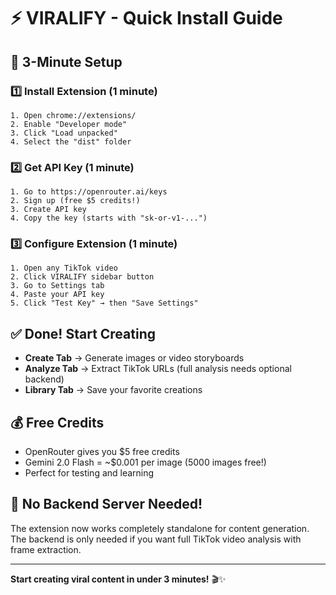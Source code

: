 # ⚡ VIRALIFY - Quick Install Guide

## 🎯 3-Minute Setup

### 1️⃣ Install Extension (1 minute)
```
1. Open chrome://extensions/
2. Enable "Developer mode"
3. Click "Load unpacked"
4. Select the "dist" folder
```

### 2️⃣ Get API Key (1 minute)
```
1. Go to https://openrouter.ai/keys
2. Sign up (free $5 credits!)
3. Create API key
4. Copy the key (starts with "sk-or-v1-...")
```

### 3️⃣ Configure Extension (1 minute)
```
1. Open any TikTok video
2. Click VIRALIFY sidebar button
3. Go to Settings tab
4. Paste your API key
5. Click "Test Key" → then "Save Settings"
```

## ✅ Done! Start Creating

- **Create Tab** → Generate images or video storyboards
- **Analyze Tab** → Extract TikTok URLs (full analysis needs optional backend)
- **Library Tab** → Save your favorite creations

## 💰 Free Credits

- OpenRouter gives you $5 free credits
- Gemini 2.0 Flash = ~$0.001 per image (5000 images free!)
- Perfect for testing and learning

## 🚀 No Backend Server Needed!

The extension now works completely standalone for content generation. The backend is only needed if you want full TikTok video analysis with frame extraction.

---

**Start creating viral content in under 3 minutes!** 🎬✨

